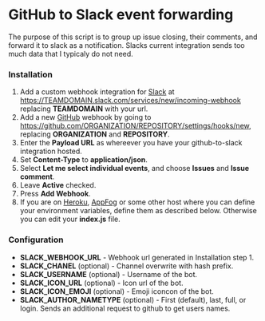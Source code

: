 GitHub to Slack event forwarding
=======================

The purpose of this script is to group up issue closing, their comments, and forward it to slack as a notification. Slacks current integration sends too much data that I typicaly do not need.

### Installation
1. Add a custom webhook integration for [Slack](http://slack.com) at https://TEAMDOMAIN.slack.com/services/new/incoming-webhook replacing **TEAMDOMAIN** with your url.
2. Add a new [GitHub](http://github.com) webhook by going to https://github.com/ORGANIZATION/REPOSITORY/settings/hooks/new, replacing **ORGANIZATION** and **REPOSITORY**.
3. Enter the **Payload URL** as whereever you have your github-to-slack integration hosted.
4. Set **Content-Type** to **application/json**.
6. Select **Let me select individual events**, and choose **Issues** and **Issue comment**.
7. Leave **Active** checked.
8. Press **Add Webhook**.
9. If you are on [Heroku](http://heroku.com), [AppFog](http://appfog.com) or some other host where you can define your environment variables, define them as described below. Otherwise you can edit your **index.js** file.

### Configuration
- **SLACK_WEBHOOK_URL** - Webhook url generated in Installation step 1.
- **SLACK_CHANEL** (optional) - Channel overwrite with hash prefix.
- **SLACK_USERNAME** (optional) - Username of the bot.
- **SLACK_ICON_URL** (optional) - Icon url of the bot. 
- **SLACK_ICON_EMOJI** (optional) - Emoji iconcon of the bot.
- **SLACK_AUTHOR_NAMETYPE** (optional) - First (default), last, full, or login. Sends an additional request to github to get users names.